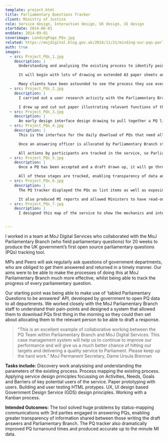 ```yaml
---
template: project.html
title: Parliamentary Questions Tracker
client: Ministry of Justice
role: Service design, Interaction design, UX design, UI design
startdate: 2014-06-01
enddate: 2014-09-01
coverimage: LandingPage_PQs.jpg
related: https://mojdigital.blog.gov.uk/2014/11/21/minding-our-pqs-parliamentary-questions-tracker/
auth: true
images:
  - src: Project_PQs_1.jpg
    description: |
      Understanding and analysing the existing process to identify pain-points and opportunities to change or improve the service is the place that I start with most projects.

      It will begin with lots of drawing on extended A3 paper sheets and will eventually become a designed artefact to be used by the team and the stakeholders.

      Many clients have been astounded to see the process they use every day plotted out as a process map.
  - src: Project_PQs_2.jpg
    description: |
      I carried out a user research activity with the Parliamentary Branch staff to understand how they might percieve a user interface for the job that they do.

      I drew up and cut out paper illustrating relevant functions of the job or tracking Parliamentary Questions. I then had them put together their own personal functionality jigsaw to understand what was important to them, but also to get them thinking about their process as an interface.
  - src: Project_PQs_3.jpg
    description: |
      An early design interface design drawing to pull together a PQ list with a PQ details page.
  - src: Project_PQs_4.jpg
    description: |
      This is the interface for the daily download of PQs that need allocating to ‘answering officers.’

      Once an answering officer is allocated by Parliamentary Branch staff, the tracker sends an email with a tokenised link to the officer where they can accept or decline answering the PQ.

      All actions by participants are tracked in the service, so Parliamentary Branch always know where the PQ is in the process.
  - src: Project_PQs_5.jpg
    description: |
      Once a PQ has been accepted and a draft drawn up, it will go through a process of validation before it gets to a minister to sign off.

      All of these stages are tracked, enabling transparency of data and accountability of all parties.
  - src: Project_PQs_6.jpg
    description: |
      The PQ tracker displayed the PQs as list items as well as exposing the status and details of each PQ.

      It also produced MI reports and allowed Ministers to have read-only views of the PQs relating to their department.
  - src: Project_PQs_7.jpg
    description: |
      I designed this map of the service to show the mechanics and interdependancies of the PQ tracker tool.


---
```

I worked in a team at MoJ Digital Services who collaborated with the MoJ Parliamentary Branch (who field parliamentary questions) for 20 weeks to produce the UK government’s first open source parliamentary questions (PQs) tracking tool.

MPs and Peers will ask regularly ask questions of government departments, who are obliged to get them answered and returned in a timely manner. Our aims were to be able to make the processes of doing this at MoJ Parliamentary Branch much more effective, whilst being able to track the progress of every parliamentary question.

Our starting point was being able to make use of 'tabled Parliamentary Questions to be answered' API, developed by government to open PQ data to all departments. We worked closely with the MoJ Parliamentary Branch staff to understand their pain-points and designed a system that allowed them to download PQs first thing in the morning so they could then set about allocating them to the relevant person to be able to draft a response.

>“This is an excellent example of collaborative working between the PQ Team within Parliamentary Branch and MoJ Digital Services. This case management system will help us to continue to improve our performance and will give us a much better chance of hitting our targets and delivering a quality service to Parliament. Please keep up the hard work.”
MoJ Permanent Secretary, Dame Ursula Brennan

**Tasks include:**
Discovery work analysising and understanding the parameters of the existing process. Process mapping the existing process. Applying service design principles focussing on Activities, Needs, Goals and Barriers of key potential users of the service. Paper prototyping with users. Building and user testing HTML protypes. UX, UI design based Government Design Service (GDS) design principles. Working with a Kanban process.

**Intended Outcomes:**
The tool solved huge problems by status-mapping communications with 3rd parties engaged in answering PQs, enabling greater transparency of information shared between those writing the draft answers and Parliamentary Branch. The PQ tracker also dramatically improved PQ turnaround times and produced accurate up to the minute MI data.
